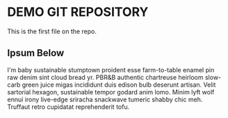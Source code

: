 #  DEMO GIT REPOSITORY

This is the first file on the repo.


## Ipsum Below
I'm baby sustainable stumptown proident esse farm-to-table enamel pin raw denim sint cloud bread yr. PBR&B authentic chartreuse heirloom slow-carb green juice migas incididunt duis edison bulb deserunt artisan. Velit sartorial hexagon, sustainable tempor godard anim lomo. Minim lyft wolf ennui irony live-edge sriracha snackwave tumeric shabby chic meh. Truffaut retro cupidatat reprehenderit tofu.
